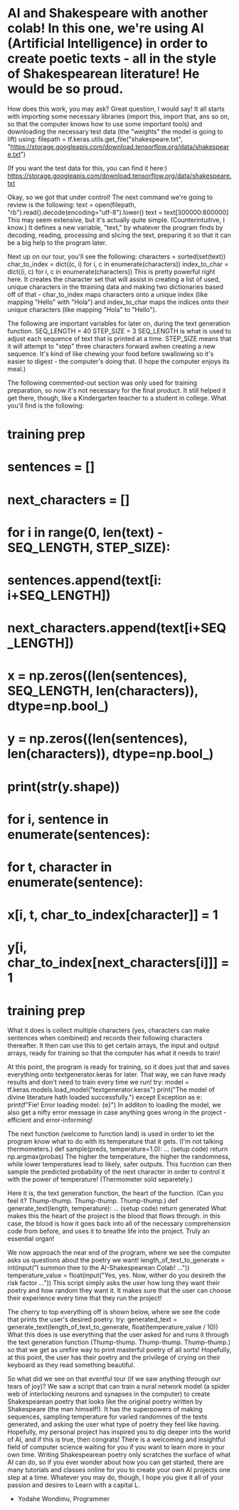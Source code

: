 ﻿# AI and Shakespeare with another colab! In this one, we're using AI (Artificial Intelligence) in order to create poetic texts - all in the style of Shakespearean literature! He would be so proud.

How does this work, you may ask? Great question, I would say! It all starts with importing some necessary libraries (import this, import that, ans so on, so that the computer knows how to use some important tools) and downloading the necessary test data (the "weights" the model is going to lift) using:
filepath = tf.keras.utils.get_file("shakespeare.txt", "https://storage.googleapis.com/download.tensorflow.org/data/shakespeare.txt")

(If you want the test data for this, you can find it here:)
https://storage.googleapis.com/download.tensorflow.org/data/shakespeare.txt

Okay, so we got that under control! The next command we're going to review is the following:
text = open(filepath, "rb").read().decode(encoding="utf-8").lower()
text = text[300000:800000]
This may seem extensive, but it's actually quite simple. (Counterintuitive, I know.) It defines a new variable, "text," by whatever the program finds by decoding, reading, processing and slicing the text, preparing it so that it can be a big help to the program later.

Next up on our tour, you'll see the following:
characters = sorted(set(text))
char_to_index = dict((c, i) for i, c in enumerate(characters))
index_to_char = dict((i, c) for i, c in enumerate(characters))
This is pretty powerful right here. It creates the character set that will assist in creating a list of used, unique characters in the ttraining data and making two dictionaries based off of that - char_to_index maps characters onto a unique index (like mapping "Hello" with "Hola") and index_to_char maps the indices onto their unique characters (like mapping "Hola" to "Hello").

The following are important variables for later on, during the text generation function.
SEQ_LENGTH = 40
STEP_SIZE = 3
SEQ_LENGTH is what is used to adjust each sequence of text that is printed at a time. STEP_SIZE means that it will attempt to "step" three characters forward awhen creating a new sequence. It's kind of like chewing your food before swallowing so it's easier to digest - the computer's doing that. (I hope the computer enjoys its meal.)

The following commented-out section was only used for training preparation, so now it's not necessary for the final product. It still helped it get there, though, like a Kindergarten teacher to a student in college. What you'll find is the following:
# training prep
# sentences = []
# next_characters = []

# for i in range(0, len(text) - SEQ_LENGTH, STEP_SIZE):
#     sentences.append(text[i: i+SEQ_LENGTH])
#     next_characters.append(text[i+SEQ_LENGTH])

# x = np.zeros((len(sentences), SEQ_LENGTH, len(characters)), dtype=np.bool_)
# y = np.zeros((len(sentences), len(characters)), dtype=np.bool_)
# print(str(y.shape))

# for i, sentence in enumerate(sentences):
#     for t, character in enumerate(sentence):
#         x[i, t, char_to_index[character]] = 1
#     y[i, char_to_index[next_characters[i]]] = 1
# training prep
What it does is collect multiple characters (yes, characters can make sentences when combined) and records their following characters thereafter. It then can use this to get certain arrays, the input and output arrays, ready for training so that the computer has what it needs to train!

At this point, the program is ready for training, so it does just that and saves everything onto textgenerator.keras for later. That way, we can have ready results and don't need to train every time we run!
try:
    model = tf.keras.models.load_model("textgenerator.keras")
    print("The model of divine literature hath loaded successfully.")
except Exception as e:
    print(f"Fie! Error loading model: {e}")
In additon to loading the model, we also get a nifty error message in case anything goes wrong in the project - efficient and error-informing!

The next function (welcome to function land) is used in order to let the program know what to do with its temperature that it gets. (I'm not talking thermometers.)
def sample(preds, temperature=1.0):
    ... (setup code)
    return np.argmax(probas)
The higher the temperature, the higher the randomness, while lower temperatures lead to likely, safer outputs. This fucntion can then sample the predicted probability of the next character in order to control it with the power of temperature! (Thermometer sold separetely.)

Here it is, the text generation function, the heart of the function. (Can you feel it? Thump-thump. Thump-thump. Thump-thump.)
def generate_text(length, temperature):
    ... (setup code)
    return generated
What makes this the heart of the project is the blood that flows through. in this case, the blood is how it goes back into all of the necessary comprehension code from before, and uses it to breathe life into the project. Truly an essential organ!

We now approach the near end of the program, where we see the computer asks us questions about the poetry we want!
length_of_text_to_generate = int(input("I summon thee to the AI-Shakespearean Colab! ..."))
temperature_value = float(input("Yes, yes. Now, wither do you desireth the risk factor ..."))
This script simply asks the user how long they want their poetry and how random they want it. It makes sure that the user can choose their experience every time that they run the project!

The cherry to top everything off is shown below, where we see the code that prints the user's desired poetry.
try:
    generated_text = generate_text(length_of_text_to_generate, float(temperature_value / 10))
What this does is use everything that the user asked for and runs it through the text generation function (Thump-thump. Thump-thump. Thump-thump.) so that we get as urefire way to print masterful poetry of all sorts! Hopefully, at this point, the user has their poetry and the privilege of crying on their keyboard as they read something beautiful.

So what did we see on that eventful tour (if we saw anything through our tears of joy)? We saw a script that can train a nural network model (a spider web of interlocking neurons and synapses in the computer) to create Shakespearean poetry that looks like the original poetry written by Shakespeare (the man himself!). It has the superpowers of making sequences, sampling temperature for varied randomnes of the texts generated, and asking the user what type of poetry they feel like having. Hopefully, my personal project has inspired you to dig deeper into the world of AI, and if this is true, then congrats! There is a welcoming and insightful field of computer science waiting for you if you want to learn more in your own time. Writing Shakespearean poetry only scratches the surface of what AI can do, so if you ever wonder about how you can get started, there are many tutorials and classes online for you to create your own AI projects one step at a time. Whatever you may do, though, I hope you give it all of your passion and desires to Learn with a capital L.

- Yodahe Wondimu, Programmer
